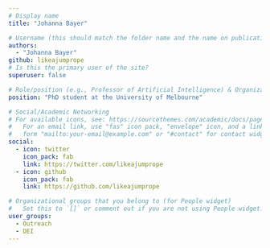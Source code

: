 ```yaml
---
# Display name
title: "Johanna Bayer"

# Username (this should match the folder name and the name on publications)
authors:
  - "Johanna Bayer"
github: likeajumprope
# Is this the primary user of the site?
superuser: false

# Role/position (e.g., Professor of Artificial Intelligence) & Organizations/Affiliations
position: "PhD student at the University of Melbourne"

# Social/Academic Networking
# For available icons, see: https://sourcethemes.com/academic/docs/page-builder/#icons
#   For an email link, use "fas" icon pack, "envelope" icon, and a link in the
#   form "mailto:your-email@example.com" or "#contact" for contact widget.
social:
  - icon: twitter
    icon_pack: fab
    link: https://twitter.com/likeajumprope
  - icon: github
    icon_pack: fab
    link: https://github.com/likeajumprope

# Organizational groups that you belong to (for People widget)
#   Set this to `[]` or comment out if you are not using People widget.
user_groups:
  - Outreach
  - DEI
---
```

